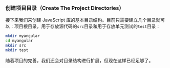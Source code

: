 ### 创建项目目录（Create The Project Directories）

接下来我们来创建 JavaScript 库的基本目录结构。目前只需要建立几个目录就可以：项目根目录，用于存放源代码的`src`目录和用于存放单元测试的`test`目录：

```bash
mkdir myangular
cd myangular
mkdir src
mkdir test
```

随着项目的完善，我们还会对目录结构进行扩展，但现在这样已经足够了。